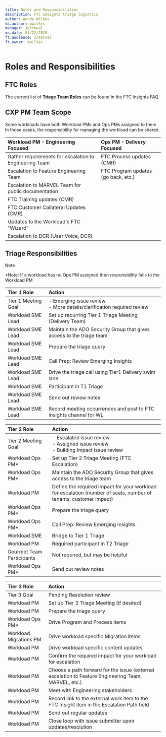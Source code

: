 ```yaml
---
title: Roles and Responsibilities
description: FTC Insights triage logistics
author: Wendy Wilkes
ms.author: wwilkes
manager: jeffmeal
ms.date: 01/22/2020
ft.audience: internal
ft.owner: wwilkes
---
```

# Roles and Responsibilities
## FTC Roles
The current list of **[Triage Team Roles](../tiers.md)** can be found in the FTC Insights FAQ.

## CXP PM Team Scope
Some workloads have both Workload PMs and Ops PMs assigned to them. In those cases, the responsibility for managing the workload can be shared. 		
		
| Workload PM - Engineering Focused | Ops PM - Delivery Focused |
| :-------------- | :-------------- |
| Gather requirements for escalation to Engineering Team | FTC Process updates (CMR) |
| Escalation to Feature Engineering Team | FTC Program updates (go back, etc.) |
| Escalation to MARVEL Team for public documentation | |
| FTC Training updates (CMR) | |
| FTC Customer Collateral Updates (CMR) | |
| Updates to the Workload's FTC "Wizard" | |
| Escalation to DCR (User Voice, DCR)	 | |


## Triage Responsibilities
> [!NOTE]
> *Note: If a workload has no Ops PM assigned then responsibility falls to the Workload PM

| Tier 1 Role | Action |
| :-------------- | :-------------- |
| Tier 1 Meeting Goal | - Emerging issue review <br> - More details/clarification required review |
| Workload SME Lead | Set up recurring Tier 1 Triage Meeting (Delivery Team) |
| Workload SME Lead | Maintain the ADO Security Group that gives access to the triage team |
| Workload SME Lead | Prepare the triage query |
| Workload SME Lead | Call Prep: Review Emerging Insights |
| Workload SME Lead | Drive the triage call using Tier1 Delivery swim lane |
| Workload SME | Participant in T1 Triage |
| Workload SME Lead | Send out review notes |
| Workload SME Lead | Record meeting occurrences and post to FTC Insights channel for WL |

| Tier 2 Role | Action |
| :-------------- | :-------------- |
| Tier 2 Meeting Goal | - Escalated issue review<br> - Assigned issue review<br> - Building Impact issue review |
| Workload Ops PM* | Set up Tier 2 Triage Meeting (FTC Escalation) |
| Workload Ops PM* | Maintain the ADO Security Group that gives access to the triage team |
| Workload PM | Define the required impact for your workload for escalation (number of seats, number of tenants, customer impact) |
| Workload Ops PM* | Prepare the triage query |
| Workload Ops PM* | Call Prep: Review Emerging Insights |
| Workload SME | Bridge to Tier 1 Triage |
| Workload PM | Required participant in T2 Triage |
| Gourmet Team Participants | Not required, but may be helpful |
| Workload Ops PM* | Send out review notes |

| Tier 3 Role | Action |
| :-------------- | :-------------- |
| Tier 3 Goal | Pending Resolution review |
| Workload PM | Set up Tier 3 Triage Meeting (if desired) |
| Workload PM | Prepare the triage query |
| Workload Ops PM* | Drive Program and Process items |
| Workload Migrations PM | Drive workload specific Migration items |
| Workload PM | Drive workload specific content updates |
| Workload PM | Confirm the required impact for your workload for escalation |
| Workload PM | Choose a path forward for the issue (external escalation to Feature Engineering Team, MARVEL, etc.) |
| Workload PM | Meet with Engineering stakeholders |
| Workload PM | Record link to the external work item to the FTC Insight item in the Escalation Path field  |
| Workload PM | Send out regular updates |
| Workload PM | Close loop with issue submitter upon updates/resolution |

